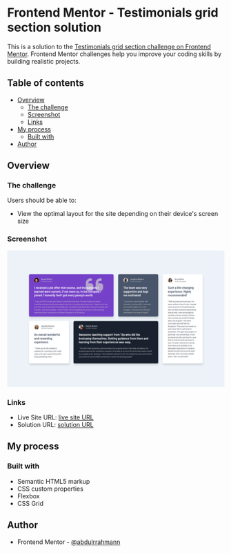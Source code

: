 # Frontend Mentor - Testimonials grid section solution

This is a solution to the [Testimonials grid section challenge on Frontend Mentor](https://www.frontendmentor.io/challenges/testimonials-grid-section-Nnw6J7Un7). Frontend Mentor challenges help you improve your coding skills by building realistic projects.

## Table of contents

- [Overview](#overview)
  - [The challenge](#the-challenge)
  - [Screenshot](#screenshot)
  - [Links](#links)
- [My process](#my-process)
  - [Built with](#built-with)
- [Author](#author)

## Overview

### The challenge

Users should be able to:

- View the optimal layout for the site depending on their device's screen size

### Screenshot

![](images/screenshot.png)

### Links

- Live Site URL: [live site URL](https://abdulrrahmann.github.io/testimonials-section/)
- Solution URL: [solution URL](https://www.frontendmentor.io/solutions/responsive-testimonials-grid-section-WgG3nCh_qL)

## My process

### Built with

- Semantic HTML5 markup
- CSS custom properties
- Flexbox
- CSS Grid

## Author

- Frontend Mentor - [@abdulrrahmann](https://www.frontendmentor.io/profile/abdulrrahmann)
